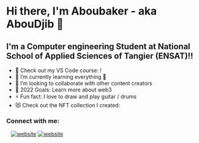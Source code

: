 # Hi there, I'm Aboubaker - aka AbouDjib 👋 

## I'm a Computer engineering Student at National School of Applied Sciences of Tangier (ENSAT)!!

- 🔭 Check out my VS Code course: !
- 🌱 I’m currently learning everything 🤣
- 👯 I’m looking to collaborate with other content creators
- 🥅 2022 Goals: Learn more about web3
- ⚡ Fun fact: I love to draw and play guitar / drums
- 😻 Check out the NFT collection I created: 

### Connect with me:

&nbsp;&nbsp;
[![website](./img/linkedin-light.svg)](https://linkedin.com/in/aboubaker-ibrahim-hassan-67aa87172/)
[![website](./img/linkedin-dark.svg)](https://linkedin.com/in/aboubaker-ibrahim-hassan-67aa87172/)
&nbsp;&nbsp;


